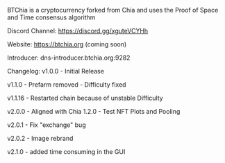 BTChia is a cryptocurrency forked from Chia and uses the Proof of Space and Time consensus algorithm

Discord Channel: https://discord.gg/xguteVCYHh

Website: https://btchia.org (coming soon)

Introducer: dns-introducer.btchia.org:9282

Changelog:
v1.0.0 - Initial Release

v1.1.0 - Prefarm removed
       - Difficulty fixed

v1.1.16 - Restarted chain because of unstable Difficulty

v2.0.0 - Aligned with Chia 1.2.0
       - Test NFT Plots and Pooling

v2.0.1 - Fix "exchange" bug

v2.0.2 - Image rebrand

v2.1.0 - added time consuming in the GUI
